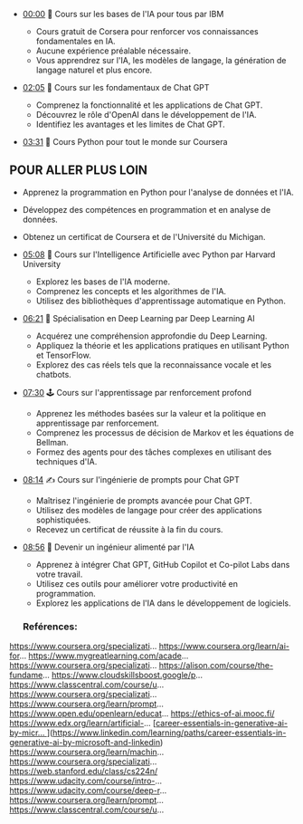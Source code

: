 - [00:00](https://www.youtube.com/watch?v=5OneHs9GV0Y&t=0s) 🤖 Cours sur les bases de l'IA pour tous par IBM

  - Cours gratuit de Corsera pour renforcer vos connaissances fondamentales en IA.
  - Aucune expérience préalable nécessaire.
  - Vous apprendrez sur l'IA, les modèles de langage, la génération de langage naturel et plus encore.

- [02:05](https://www.youtube.com/watch?v=5OneHs9GV0Y&t=125s) 🧠 Cours sur les fondamentaux de Chat GPT

  - Comprenez la fonctionnalité et les applications de Chat GPT.
  - Découvrez le rôle d'OpenAI dans le développement de l'IA.
  - Identifiez les avantages et les limites de Chat GPT.

- [03:31](https://www.youtube.com/watch?v=5OneHs9GV0Y&t=211s) 🐍 Cours Python pour tout le monde sur Coursera
## POUR ALLER PLUS LOIN
  - Apprenez la programmation en Python pour l'analyse de données et l'IA.
  - Développez des compétences en programmation et en analyse de données.
  - Obtenez un certificat de Coursera et de l'Université du Michigan.

- [05:08](https://www.youtube.com/watch?v=5OneHs9GV0Y&t=308s) 🤖 Cours sur l'Intelligence Artificielle avec Python par Harvard University

  - Explorez les bases de l'IA moderne.
  - Comprenez les concepts et les algorithmes de l'IA.
  - Utilisez des bibliothèques d'apprentissage automatique en Python.

- [06:21](https://www.youtube.com/watch?v=5OneHs9GV0Y&t=381s) 🧠 Spécialisation en Deep Learning par Deep Learning AI

  - Acquérez une compréhension approfondie du Deep Learning.
  - Appliquez la théorie et les applications pratiques en utilisant Python et TensorFlow.
  - Explorez des cas réels tels que la reconnaissance vocale et les chatbots.

- [07:30](https://www.youtube.com/watch?v=5OneHs9GV0Y&t=450s) 🕹️ Cours sur l'apprentissage par renforcement profond

  - Apprenez les méthodes basées sur la valeur et la politique en apprentissage par renforcement.
  - Comprenez les processus de décision de Markov et les équations de Bellman.
  - Formez des agents pour des tâches complexes en utilisant des techniques d'IA.

- [08:14](https://www.youtube.com/watch?v=5OneHs9GV0Y&t=494s) ✍️ Cours sur l'ingénierie de prompts pour Chat GPT

  - Maîtrisez l'ingénierie de prompts avancée pour Chat GPT.
  - Utilisez des modèles de langage pour créer des applications sophistiquées.
  - Recevez un certificat de réussite à la fin du cours.

- [08:56](https://www.youtube.com/watch?v=5OneHs9GV0Y&t=536s) 🌟 Devenir un ingénieur alimenté par l'IA

  - Apprenez à intégrer Chat GPT, GitHub Copilot et Co-pilot Labs dans votre travail.
  - Utilisez ces outils pour améliorer votre productivité en programmation.
  - Explorez les applications de l'IA dans le développement de logiciels.
 
  ### Reférences:
https://www.coursera.org/specializati... 
https://www.coursera.org/learn/ai-for... 
https://www.mygreatlearning.com/acade...
https://www.coursera.org/specializati... 
https://alison.com/course/the-fundame... 
https://www.cloudskillsboost.google/p... 
https://www.classcentral.com/course/u... 
https://www.coursera.org/specializati... 
https://www.coursera.org/learn/prompt... 
https://www.open.edu/openlearn/educat... 
https://ethics-of-ai.mooc.fi/ 
https://www.edx.org/learn/artificial-... 
[[career-essentials-in-generative-ai-by-micr... ](https://www.linkedin.com/learning/paths/career-essentials-in-generative-ai-by-microsoft-and-linkedin)  ](https://www.linkedin.com/learning/paths/career-essentials-in-generative-ai-by-microsoft-and-linkedin)
https://www.coursera.org/learn/machin... 
https://www.coursera.org/specializati... 
https://web.stanford.edu/class/cs224n/ 
https://www.udacity.com/course/intro-... 
https://www.udacity.com/course/deep-r... 
https://www.coursera.org/learn/prompt... 
https://www.classcentral.com/course/u... 
